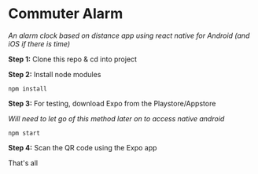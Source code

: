 # Commuter Alarm

*An alarm clock based on distance app using react native for Android (and iOS if there is time)*

**Step 1:** Clone this repo & cd into project

**Step 2:** Install node modules

```
npm install
```

**Step 3:** For testing, download Expo from the Playstore/Appstore

*Will need to let go of this method later on to access native android*

```
npm start
```

**Step 4:** Scan the QR code using the Expo app

That's all
